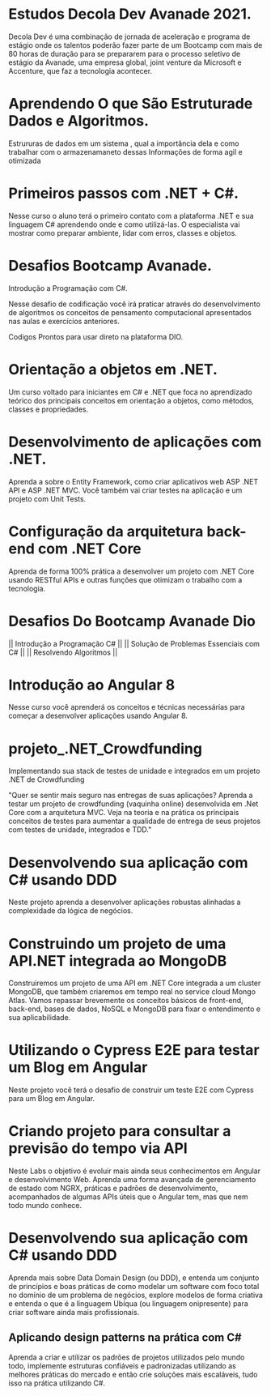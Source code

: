 # Estudos Decola Dev Avanade 2021.

Decola Dev é uma combinação de jornada de aceleração e programa de estágio onde os talentos poderão fazer parte de um Bootcamp com mais de 80 horas de duração para se prepararem para o processo seletivo de estágio da Avanade, uma empresa global, joint venture da Microsoft e Accenture, que faz a tecnologia acontecer.

# Aprendendo O que São Estruturade Dados e Algoritmos.

Estrururas de dados em um sistema , qual a importância dela e como trabalhar com o armazenamaneto dessas Informações de forma agil e otimizada

# Primeiros passos com .NET + C#.

Nesse curso o aluno terá o primeiro contato com a plataforma .NET e sua linguagem C# aprendendo onde e como utilizá-las. O especialista vai mostrar como preparar ambiente, lidar com erros, classes e objetos.

# Desafios Bootcamp Avanade.

Introdução a Programação com C#.

Nesse desafio de codificação você irá praticar através do desenvolvimento de algoritmos os conceitos de pensamento computacional apresentados nas aulas e exercícios anteriores.

Codigos Prontos para usar direto na plataforma DIO.

# Orientação a objetos em .NET.

Um curso voltado para iniciantes em C# e .NET que foca no aprendizado teórico dos principais conceitos em orientação a objetos, como métodos, classes e propriedades.

# Desenvolvimento de aplicações com .NET.

Aprenda a sobre o Entity Framework, como criar aplicativos web ASP .NET API e ASP .NET MVC. Você também vai criar testes na aplicação e um projeto com Unit Tests.

# Configuração da arquitetura back-end com .NET Core

Aprenda de forma 100% prática a desenvolver um projeto com .NET Core usando RESTful APIs e outras funções que otimizam o trabalho com a tecnologia.

# Desafios Do Bootcamp Avanade Dio

 || Introdução a Programação C# ||
 || Solução de Problemas Essenciais com C# ||
 || Resolvendo Algoritmos ||

# Introdução ao Angular 8

Nesse curso você aprenderá os conceitos e técnicas necessárias para começar a desenvolver aplicações usando Angular 8.

# projeto_.NET_Crowdfunding

Implementando sua stack de testes de unidade e integrados em um projeto .NET de Crowdfunding

"Quer se sentir mais seguro nas entregas de suas aplicações? Aprenda a testar um projeto de crowdfunding (vaquinha online) desenvolvida em .Net Core com a arquitetura MVC. Veja na teoria e na prática os principais conceitos de testes para aumentar a qualidade de entrega de seus projetos com testes de unidade, integrados e TDD."

# Desenvolvendo sua aplicação com C# usando DDD 

Neste projeto aprenda a desenvolver aplicações robustas alinhadas a complexidade da lógica de negócios.

# Construindo um projeto de uma API.NET integrada ao MongoDB

Construiremos um projeto de uma API em .NET Core integrada a um cluster MongoDB, que também criaremos em tempo real no service cloud Mongo Atlas. Vamos repassar brevemente os conceitos básicos de front-end, back-end, bases de dados, NoSQL e MongoDB para fixar o entendimento e sua aplicabilidade.

# Utilizando o Cypress E2E para testar um Blog em Angular

Neste projeto você terá o desafio de construir um teste E2E com Cypress para um Blog em Angular.

# Criando projeto para consultar a previsão do tempo via API

Neste Labs o objetivo é evoluir mais ainda seus conhecimentos em Angular e desenvolvimento Web. Aprenda uma forma avançada de gerenciamento de estado com NGRX, práticas e padrões de desenvolvimento, acompanhados de algumas APIs úteis que o Angular tem, mas que nem todo mundo conhece.

# **Desenvolvendo sua aplicação com C# usando DDD**

Aprenda mais sobre Data Domain Design (ou DDD), e entenda um conjunto de princípios e boas práticas de como modelar um software com foco total no domínio de um problema de negócios, explore modelos de forma criativa e entenda o que é a linguagem Ubíqua  (ou linguagem onipresente) para criar software ainda mais profissionais.

## **Aplicando design patterns na prática com C#**

Aprenda a criar e utilizar os padrões de projetos utilizados pelo mundo todo, implemente estruturas confiáveis e padronizadas utilizando as melhores práticas do mercado e então crie soluções mais escaláveis, tudo isso na prática utilizando C#.

# 